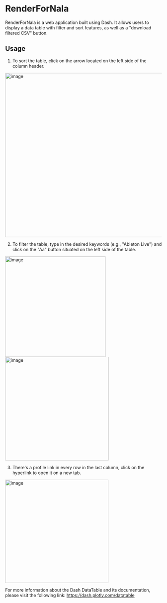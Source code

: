 # RenderForNala

RenderForNala is a web application built using Dash. It allows users to display a data table with filter and sort features, as well as a "download filtered CSV" button.

## Usage
1. To sort the table, click on the arrow located on the left side of the column header.
<img width="528" alt="image" src="https://user-images.githubusercontent.com/82918531/236513074-217c4996-e83e-40d7-8d4e-fd6042757db0.png">

2. To filter the table, type in the desired keywords (e.g., "Ableton Live") and click on the "Aa" button situated on the left side of the table.
<img width="323" alt="image" src="https://user-images.githubusercontent.com/82918531/236513277-9254c2f3-3120-4413-bde0-11a55c4a286c.png">
<img width="333" alt="image" src="https://user-images.githubusercontent.com/82918531/236513345-1090b034-2e0c-49ce-b431-17469b45b1f2.png">

3. There's a profile link in every row in the last column, click on the hyperlink to open it on a new tab.
<img width="332" alt="image" src="https://user-images.githubusercontent.com/82918531/236513615-ca8b3554-4113-4b97-8440-53f88b74063f.png">


For more information about the Dash DataTable and its documentation, please visit the following link: https://dash.plotly.com/datatable
